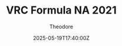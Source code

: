 ---
title: "VRC Formula NA 2021"
meta_title: ""
description: "Dallara IR-18 INDYCAR/VRC Formula NA 2021 (vrc_formula_na_2021_road) for Assetto Corsa by VRC"
date: 2025-05-19T17:40:00Z
thumb: JOjBH9i
mainimage: 8kEz1fm
cargallery: ["wRVe4nm", "TAVXijG"]
categories: ["Car"]
author: "Theodore"
tags: ["Dallara", "Formula", "Italy", "2021", "VRC", "NTT IndyCar", "IndyCar"]
draft: false
link: https://ouo.io/tGaBNs9
zipsize: "1.63 GB"
manu: Dallara
championship: NTT IndyCar
country: Italy
year: 2021
class: Formula
drivetrain: RWD
engine: V6 Turbo
power: "770 bhp"
torque: "551"
speed: 295+
gb: 8-Speed
mass: 771
accel: 2.8 seconds
creator: VRC
creatorfull: Virtual Racing Cars
version: "1.1"
csp: "0.2.6"
realname: "Dallara IR-18 INDYCAR"
carname: "Formula NA 2021"
livery: "2025 season"
r2r: 1
host: mods
vars: ["Road", "Oval", "Short"]
---